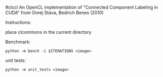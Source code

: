 #clccl
An OpenCL implementation of "Connected Component Labeling in CUDA" from Onrej Stava, Bedrich Benes (2010)

Instructions:

place clcommons in the current directory

Benchmark:

```python -m bench -i $ITERATIONS <image>```


unit tests:

```python -m unit_tests <image>```
